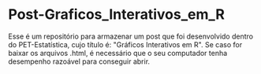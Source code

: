 # Post-Graficos_Interativos_em_R
Esse é um repositório para armazenar um post que foi desenvolvido dentro do PET-Estatística, cujo título é: "Gráficos Interativos em R". Se caso for baixar os arquivos .html, é necessário que o seu computador tenha desempenho razoável para conseguir abrir.
